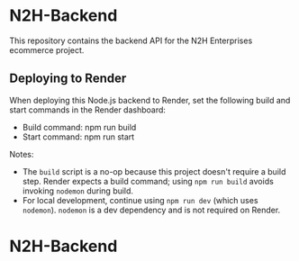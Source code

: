 # N2H-Backend

This repository contains the backend API for the N2H Enterprises ecommerce project.

## Deploying to Render

When deploying this Node.js backend to Render, set the following build and start commands in the Render dashboard:

- Build command: npm run build
- Start command: npm run start

Notes:
- The `build` script is a no-op because this project doesn't require a build step. Render expects a build command; using `npm run build` avoids invoking `nodemon` during build.
- For local development, continue using `npm run dev` (which uses `nodemon`). `nodemon` is a dev dependency and is not required on Render.
# N2H-Backend
